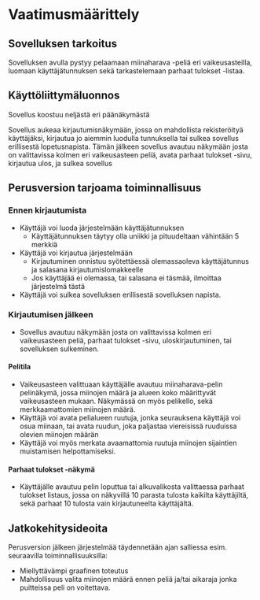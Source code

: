 # Vaatimusmäärittely

## Sovelluksen tarkoitus

Sovelluksen avulla pystyy pelaamaan miinaharava -peliä eri vaikeusasteilla, luomaan käyttäjätunnuksen sekä tarkastelemaan parhaat tulokset -listaa. 

## Käyttöliittymäluonnos

Sovellus koostuu neljästä eri päänäkymästä

Sovellus aukeaa kirjautumisnäkymään, jossa on mahdollista rekisteröityä käyttäjäksi, kirjautua jo aiemmin luodulla tunnuksella tai sulkea sovellus erillisestä lopetusnapista. Tämän jälkeen 
sovellus avautuu näkymään josta on valittavissa kolmen eri vaikeusasteen peliä, avata parhaat tulokset -sivu, kirjautua ulos, ja sulkea sovellus

## Perusversion tarjoama toiminnallisuus

### Ennen kirjautumista

- Käyttäjä voi luoda järjestelmään käyttäjätunnuksen
  - Käyttäjätunnuksen täytyy olla uniikki ja pituudeltaan vähintään 5 merkkiä
- Käyttäjä voi kirjautua järjestelmään
  - Kirjautuminen onnistuu syötettäessä olemassaoleva käyttäjätunnus ja salasana kirjautumislomakkeelle
  - Jos käyttäjää ei olemassa, tai salasana ei täsmää, ilmoittaa järjestelmä tästä
- Käyttäjä voi sulkea sovelluksen erillisestä sovelluksen napista.

### Kirjautumisen jälkeen

- Sovellus avautuu näkymään josta on valittavissa kolmen eri vaikeusasteen peliä, parhaat tulokset -sivu, 
uloskirjautuminen, tai sovelluksen sulkeminen. 

#### Pelitila

- Vaikeusasteen valittuaan käyttäjälle avautuu miinaharava-pelin pelinäkymä, jossa miinojen määrä ja alueen koko määrittyvät vaikeusasteen mukaan. 
Näkymässä on myös pelikello, sekä merkkaamattomien miinojen määrä. 
- Käyttäjä voi avata pelialueen ruutuja, jonka seurauksena käyttäjä voi osua miinaan, tai avata ruudun, joka paljastaa viereisissä ruuduissa olevien miinojen määrän
- Käyttäjä voi myös merkata avaamattomia ruutuja miinojen sijaintien muistamisen helpottamiseksi. 

#### Parhaat tulokset -näkymä

- Käyttäjälle avautuu pelin loputtua tai alkuvalikosta valittaessa parhaat tulokset listaus, jossa on näkyvillä 10 parasta tulosta kaikilta käyttäjiltä, sekä
parhaat 10 tulosta vain kirjautuneelta käyttäjältä. 

## Jatkokehitysideoita

Perusversion jälkeen järjestelmää täydennetään ajan salliessa esim. seuraavilla toiminnallisuuksilla:

- Miellyttävämpi graafinen toteutus
- Mahdollisuus valita miinojen määrä ennen peliä ja/tai aikaraja jonka puitteissa peli on voitettava. 
